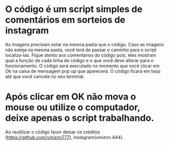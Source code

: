 # O código é um script simples de comentários em sorteios de instagram

As imagens precisam estar na mesma pasta que o código. Caso as imagens não esteja na mesma pasta,
você terá de passar o caminho para o script localiza-las.
Fique atento aos comentários do código pois, eles mostram qual a função de cada linha de código e o que você deve alterar para o funcionamento.
O código será executado no momento que você clicar em Ok na caixa de mensagem pop up que aparecerá.
O código ficará em loop até que você cancele no seu terminal.
# Após clicar em OK não mova o mouse ou utilize o computador, deixe apenas o script trabalhando.

Ao reutilizar o código favor deixar os créditos (https://github.com/viniznn777), instagram(viniznn.444).
